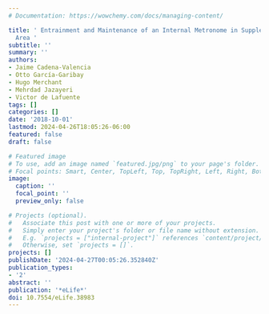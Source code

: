 ```yaml
---
# Documentation: https://wowchemy.com/docs/managing-content/

title: ' Entrainment and Maintenance of an Internal Metronome in Supplementary Motor
  Area '
subtitle: ''
summary: ''
authors:
- Jaime Cadena-Valencia
- Otto García-Garibay
- Hugo Merchant
- Mehrdad Jazayeri
- Victor de Lafuente
tags: []
categories: []
date: '2018-10-01'
lastmod: 2024-04-26T18:05:26-06:00
featured: false
draft: false

# Featured image
# To use, add an image named `featured.jpg/png` to your page's folder.
# Focal points: Smart, Center, TopLeft, Top, TopRight, Left, Right, BottomLeft, Bottom, BottomRight.
image:
  caption: ''
  focal_point: ''
  preview_only: false

# Projects (optional).
#   Associate this post with one or more of your projects.
#   Simply enter your project's folder or file name without extension.
#   E.g. `projects = ["internal-project"]` references `content/project/deep-learning/index.md`.
#   Otherwise, set `projects = []`.
projects: []
publishDate: '2024-04-27T00:05:26.352840Z'
publication_types:
- '2'
abstract: ''
publication: '*eLife*'
doi: 10.7554/eLife.38983
---
```

